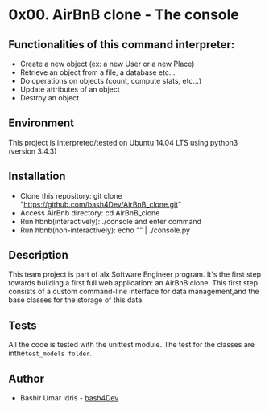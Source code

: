 # 0x00. AirBnB clone - The console

## Functionalities of this command interpreter:

- Create a new object (ex: a new User or a new Place)
- Retrieve an object from a file, a database etc...
- Do operations on objects (count, compute stats, etc...)
- Update attributes of an object
- Destroy an object

## Environment

This project is interpreted/tested on Ubuntu 14.04 LTS using python3 (version 3.4.3)

## Installation

- Clone this repository: git clone "https://github.com/bash4Dev/AirBnB_clone.git"
- Access AirBnb directory: cd AirBnB_clone
- Run hbnb(interactively): ./console and enter command
- Run hbnb(non-interactively): echo "<command>" | ./console.py

## Description

This team project is part of alx Software Engineer program. It's the first step towards building a first full web application: an AirBnB clone.
This first step consists of a custom command-line interface for data management,and the base classes for the storage of this data.

## Tests

All the code is tested with the unittest module. The test for the classes are inthe`test_models folder`.

## Author

- Bashir Umar Idris - [bash4Dev](https://github.com/bash4dev)
